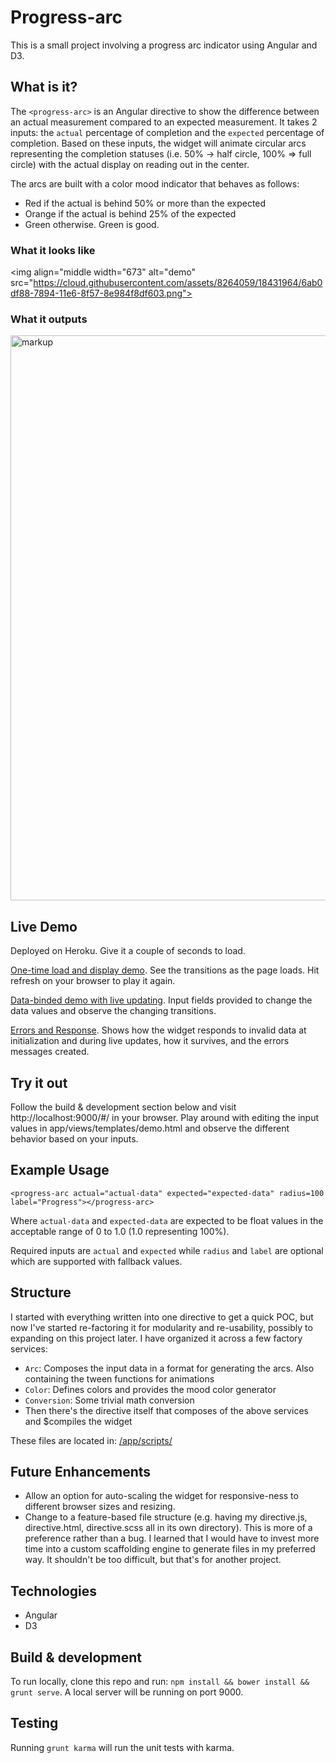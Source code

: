 # Progress-arc
This is a small project involving a progress arc indicator using Angular and D3.

## What is it?
The `<progress-arc>` is an Angular directive to show the difference between an actual measurement compared to an expected measurement. It takes 2 inputs: the `actual` percentage of completion and the `expected` percentage of completion.  Based on these inputs, the widget will animate circular arcs representing the completion statuses (i.e. 50% -> half circle, 100% => full circle) with the actual display on reading out in the center.

The arcs are built with a color mood indicator that behaves as follows:
- Red if the actual is behind 50% or more than the expected
- Orange if the actual is behind 25% of the expected
- Green otherwise.  Green is good.

### What it looks like
<img align="middle width="673" alt="demo" src="https://cloud.githubusercontent.com/assets/8264059/18431964/6ab0df88-7894-11e6-8f57-8e984f8df603.png">

### What it outputs
<img width="904" alt="markup" src="https://cloud.githubusercontent.com/assets/8264059/18432430/c686edfa-7896-11e6-8ff9-d2c8310c055e.png">

## Live Demo
Deployed on Heroku. Give it a couple of seconds to load.

[One-time load and display demo](https://enigmatic-bayou-18973.herokuapp.com/#/demo).  See the transitions as the page loads. Hit refresh on your browser to play it again.

[Data-binded demo with live updating](https://enigmatic-bayou-18973.herokuapp.com/#/demo-input).  Input fields provided to change the data values and observe the changing transitions.

[Errors and Response](https://enigmatic-bayou-18973.herokuapp.com/#/demo-errors).  Shows how the widget responds to invalid data at initialization and during live updates, how it survives, and the errors messages created.

## Try it out
Follow the build & development section below and visit http://localhost:9000/#/ in your browser.
Play around with editing the input values in app/views/templates/demo.html and observe the different behavior based on your inputs.

## Example Usage
`<progress-arc actual="actual-data" expected="expected-data" radius=100 label="Progress"></progress-arc>`

Where `actual-data` and `expected-data` are expected to be float values in the acceptable range of 0 to 1.0 (1.0 representing 100%).

Required inputs are `actual` and `expected` while `radius` and `label` are optional which are supported with fallback values.

## Structure
I started with everything written into one directive to get a quick POC, but now I've started re-factoring it for modularity and re-usability, possibly to expanding on this project later.  I have organized it across a few factory services:
- `Arc`: Composes the input data in a format for generating the arcs. Also containing the tween functions for animations
- `Color`: Defines colors and provides the mood color generator
- `Conversion`: Some trivial math conversion
- Then there's the directive itself that composes of the above services and $compiles the widget

These files are located in: [/app/scripts/](https://github.com/alfredcalayag/progress-arc/tree/master/app/scripts)

## Future Enhancements
- Allow an option for auto-scaling the widget for responsive-ness to different browser sizes and resizing.
- Change to a feature-based file structure (e.g. having my directive.js, directive.html, directive.scss all in its own directory).  This is more of a preference rather than a bug.  I learned that I would have to invest more time into a custom scaffolding engine to generate files in my preferred way.  It shouldn't be too difficult, but that's for another project.

## Technologies
- Angular
- D3

## Build & development
To run locally, clone this repo and run: `npm install && bower install && grunt serve`.  A local server will be running on port 9000.

## Testing
Running `grunt karma` will run the unit tests with karma.
